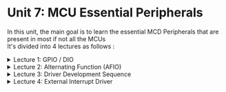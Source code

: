 # Unit 7: MCU Essential Peripherals
In this unit, the main goal is to learn the essential MCD Peripherals that are present in most if not all the MCUs
<br>It's divided into 4 lectures as follows :
<details>
<summary> Lecture 1: GPIO / DIO </summary>
- On-Chip / Off-Chip Peripherals.</br>
- GPIO Controller. <br>
- GPIO Concepts. <br>
- GPIO Input modes. <br>
- GPIO Output modes. <br>
- Lab 1: STM32 GPIO. <br>
- Lab 2: ATMEGA32 GPIO. <br>
- Lab 3: 7 Seg Interfacing with ATMEGA32.
</details>

<details>
<summary> Lecture 2: Alternating Function (AFIO)  </summary>
- GPIO Pins and Alternating function. </br>
- Enabling AFIO on specific Pins. </br>
- AFIO Register. </br>
- Software Remapping if I/O Alternate Function. </br>
- Lab 1: Atmega32 LCD & Keypad Interfacing.
</details>

<details>
<summary> Lecture 3: Driver Development Sequence </summary>
- MCU Driver header. </br>
- Files Layout. </br>
- Peripheral function description. </br>
- Driver APIs. </br>
- Lab 1: STM32F103x6 GPIO Driver. </br>
- Lab 2: STM32 Interfacing with LCD & Keypad. 
</details>

<details>
<summary> Lecture 4: External Interrupt Driver </summary>
- Building HAL layer Driver for LCD & Keypad. </br>
- Building MCAL layer Driver for EXTI. </br>
- Lab 1: STM32 EXTI Driver IRQ.
</details>
